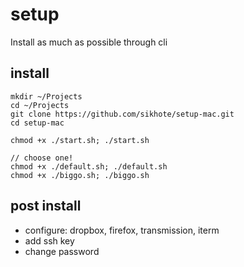# setup
Install as much as possible through cli

## install
```
mkdir ~/Projects
cd ~/Projects
git clone https://github.com/sikhote/setup-mac.git
cd setup-mac

chmod +x ./start.sh; ./start.sh

// choose one!
chmod +x ./default.sh; ./default.sh
chmod +x ./biggo.sh; ./biggo.sh
```

## post install
- configure: dropbox, firefox, transmission, iterm
- add ssh key
- change password
